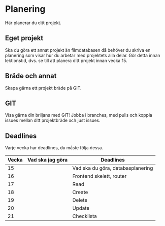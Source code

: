 # Planering

Här planerar du ditt projekt. 

## Eget projekt
Ska du göra ett annat projekt än filmdatabasen då behöver du skriva en planering
som visar hur du arbetar med projektets alla delar. Gör detta innan lektionstid, 
dvs. se till att planera ditt projekt innan vecka 15.

## Bräde och annat

Skapa gärna ett projekt bräde på GIT.

## GIT

Visa gärna din briljans med GIT! Jobba i branches, med pulls och koppla issues
mellan ditt projektbräde och just issues.

## Deadlines
Varje vecka har deadlines, du måste följa dessa.

| Vecka  | Vad ska jag göra | Deadlines
|--------|------------------|--------------
|   15   |                  | Vad ska du göra, databasplanering
|   16   |                  | Frontend skelett, router
|   17   |                  | Read
|   18   |                  | Create
|   19   |                  | Delete
|   20   |                  | Update
|   21   |                  | Checklista
